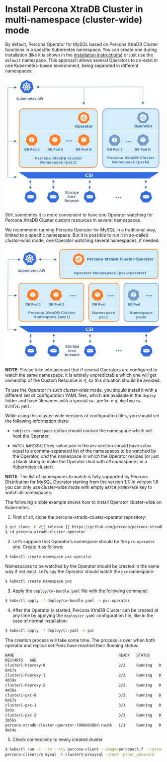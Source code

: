 # Install Percona XtraDB Cluster in multi-namespace (cluster-wide) mode

By default, Percona Operator for MySQL based on Percona XtraDB Cluster functions in a specific Kubernetes
namespace. You can create one during installation (like it is shown in the
[installation instructions](kubernetes.md#install-kubernetes)) or just use the `default`
namespace. This approach allows several Operators to co-exist in one
Kubernetes-based environment, being separated in different namespaces:



![image](assets/images/cluster-wide-1.png)

Still, sometimes it is more convenient to have one Operator watching for
Percona XtraDB Cluster custom resources in several namespaces.

We recommend running Percona Operator for MySQL in a traditional way,
limited to a specific namespace. But it is possible to run it in so-called
*cluster-wide* mode, one Operator watching several namespaces, if needed:



![image](assets/images/cluster-wide-2.png)

**NOTE**: Please take into account that if several Operators are configured to
watch the same namespace, it is entirely unpredictable which one will get
ownership of the Custom Resource in it, so this situation should be avoided.

To use the Operator in such *cluster-wide* mode, you should install it with a
different set of configuration YAML files, which are available in the `deploy`
folder and have filenames with a special `cw-` prefix: e.g.
`deploy/cw-bundle.yaml`.

While using this cluster-wide versions of configuration files, you should set
the following information there:


* `subjects.namespace` option should contain the namespace which will host
the Operator,


* `WATCH_NAMESPACE` key-value pair in the `env` section should have
`value` equal to a  comma-separated list of the namespaces to be watched by
the Operator, *and* the namespace in which the Operator resides (or just a
blank string to make the Operator deal with *all namespaces* in a Kubernetes
cluster).

**NOTE**: The list of namespaces to watch is fully supported by Percona
Distribution for MySQL Operator starting from the version 1.7. In version
1.6 you can only use cluster-wide mode with empty `WATCH_NAMESPACE` key
to watch all namespaces.

The following simple example shows how to install Operator cluster-wide on
Kubernetes.


1. First of all, clone the percona-xtradb-cluster-operator repository:

```bash
$ git clone -b v{{ release }} https://github.com/percona/percona-xtradb-cluster-operator
$ cd percona-xtradb-cluster-operator
```


2. Let’s suppose that
Operator’s namespace should be the `pxc-operator` one. Create it as
follows:

```bash
$ kubectl create namespace pxc-operator
```

Namespaces to be watched by the Operator should be created in the same way if
not exist. Let’s say the Operator should watch the `pxc` namespace:

```bash
$ kubectl create namespace pxc
```


3. Apply the `deploy/cw-bundle.yaml` file with the following command:

```bash
$ kubectl apply -f deploy/cw-bundle.yaml -n pxc-operator
```


4. After the Operator is started, Percona XtraDB Cluster can be created at any
time by applying the `deploy/cr.yaml` configuration file, like in the case
of normal installation:

```bash
$ kubectl apply -f deploy/cr.yaml -n pxc
```

The creation process will take some time. The process is over when both
operator and replica set Pods have reached their Running status:

```text
NAME                                               READY   STATUS    RESTARTS   AGE
cluster1-haproxy-0                                 2/2     Running   0          6m17s
cluster1-haproxy-1                                 2/2     Running   0          4m59s
cluster1-haproxy-2                                 2/2     Running   0          4m36s
cluster1-pxc-0                                     3/3     Running   0          6m17s
cluster1-pxc-1                                     3/3     Running   0          5m3s
cluster1-pxc-2                                     3/3     Running   0          3m56s
percona-xtradb-cluster-operator-79966668bd-rswbk   1/1     Running   0          9m54s
```


5. Check connectivity to newly created cluster

```bash
$ kubectl run -i --rm --tty percona-client --image=percona:5.7 --restart=Never --env="POD_NAMESPACE=pxc" -- bash -il
percona-client:/$ mysql -h cluster1-proxysql -uroot -proot_password
```
